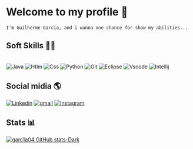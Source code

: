 # Welcome to my profile 👋
```
I'm Guilherme Garcia, and i wanna one chance for show my abilities... 
```

## Soft Skills 🦾🧠

<div style="display: inline block"><br/>
<img align="center" alt="Java" src ="https://img.shields.io/badge/Java-ED8B00?style=for-the-badge&logo=openjdk&logoColor=white"/>
<img align="center" alt="Htlm" src ="https://img.shields.io/badge/HTML-239120?style=for-the-badge&logo=html5&logoColor=white"/>
<img align="center" alt="Css" src ="https://img.shields.io/badge/CSS-239120?&style=for-the-badge&logo=css3&logoColor=white"/>
<img align="center" alt="Python" src ="https://img.shields.io/badge/Python-3776AB?style=for-the-badge&logo=python&logoColor=white"/>
<img align="center" alt="Git" src ="https://img.shields.io/badge/GIT-E44C30?style=for-the-badge&logo=git&logoColor=white"/>
<img align="center" alt="Eclipse" src ="https://img.shields.io/badge/Eclipse-2C2255?style=for-the-badge&logo=eclipse&logoColor=white"/>
<img align="center" alt="Vscode" src ="https://img.shields.io/badge/Visual_Studio_Code-0078D4?style=for-the-badge&logo=visual%20studio%20code&logoColor=white"/>
<img align="center" alt="Intellij" src ="https://img.shields.io/badge/IntelliJ_IDEA-000000.svg?style=for-the-badge&logo=intellij-idea&logoColor=white"/>
</div>

## Social midia 🌎
[![Linkedin](https://img.shields.io/badge/LinkedIn-0077B5?style=for-the-badge&logo=linkedin&logoColor=white)](https://www.linkedin.com/in/guilherme-garcia-669863262/)
[![gmail](https://img.shields.io/badge/Gmail-D14836?style=for-the-badge&logo=gmail&logoColor=white)](https://mail.google.com/mail/u/0/#inbox?compose=CllgCJTHVrkzbDKxnKMqKjrZpZbnRSXxPZcFFTpnMcrkbsldxJTBMHqQzJXvDzvwtQxzjmsPBqV) [![Instagram](https://img.shields.io/badge/Instagram-E4405F?style=for-the-badge&logo=instagram&logoColor=white)](https://www.instagram.com/gui.garc1a/)

## Stats 📊
[![garc1a04 GitHub stats-Dark](https://github-readme-stats.vercel.app/api?username=garc1a04&theme=dark)]()
